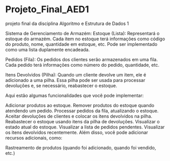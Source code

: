 # Projeto_Final_AED1
projeto final da disciplina Algoritmo e Estrutura de Dados 1

Sistema de Gerenciamento de Armazém:
Estoque (Lista): Representará o estoque do armazém. Cada item no estoque terá informações como código do produto, nome, quantidade em estoque, etc. Pode ser implementado como uma lista duplamente encadeada.

Pedidos (Fila): Os pedidos dos clientes serão armazenados em uma fila. Cada pedido terá informações como número do pedido, quantidade, etc.

Itens Devolvidos (Pilha): Quando um cliente devolve um item, ele é adicionado a uma pilha. Essa pilha pode ser usada para processar devoluções e, se necessário, reabastecer o estoque.

Aqui estão algumas funcionalidades que você pode implementar:

Adicionar produtos ao estoque.
Remover produtos do estoque quando atendendo um pedido.
Processar pedidos da fila, atualizando o estoque.
Aceitar devoluções de clientes e colocar os itens devolvidos na pilha.
Reabastecer o estoque usando itens da pilha de devoluções.
Visualizar o estado atual do estoque.
Visualizar a lista de pedidos pendentes.
Visualizar os itens devolvidos recentemente.
Além disso, você pode adicionar recursos adicionais, como:

Rastreamento de produtos (quando foi adicionado, quando foi vendido, etc.)
